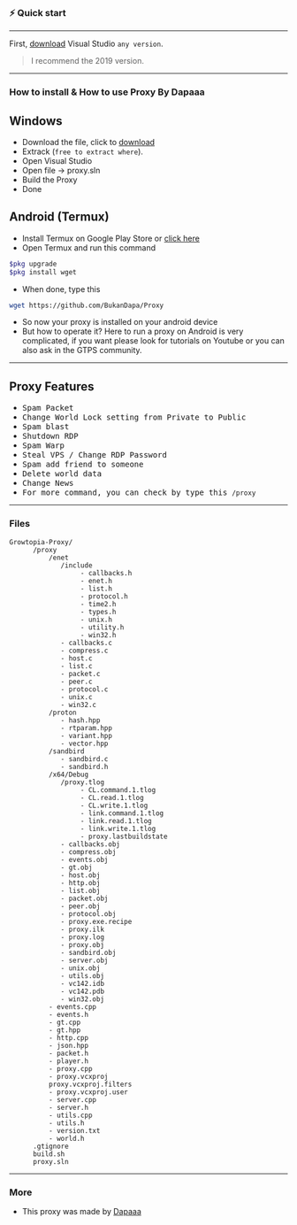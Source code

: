 ### ⚡️ Quick start

<hr>

First, [download](https://visualstudio.microsoft.com/downloads/) Visual Studio `any version`.

> I recommend the 2019 version. <br>

<hr>

### How to install & How to use Proxy By Dapaaa

<h2>Windows</h2>

- Download the file, click to [download](https://github.com/BukanDapa/Proxy/archive/refs/heads/main.zip)
- Extrack (`free to extract where`).
- Open Visual Studio
- Open file -> proxy.sln
- Build the Proxy
- Done

<h2>Android (Termux)</h2>

- Install Termux on Google Play Store or [click here](https://play.google.com/store/apps/details?id=com.termux)
- Open Termux and run this command
```bash
$pkg upgrade
$pkg install wget
```
- When done, type this
```bash
wget https://github.com/BukanDapa/Proxy
```
- So now your proxy is installed on your android device
- But how to operate it?
Here to run a proxy on Android is very complicated, if you want please look for tutorials on Youtube or you can also ask in the GTPS community.

<hr>

<h2> Proxy Features </h2>

  - <samp> Spam Packet </samp> <br>
  - <samp> Change World Lock setting from Private to Public </samp> <br>
  - <samp> Spam blast </samp> <br>
  - <samp> Shutdown RDP </samp> <br>
  - <samp> Spam Warp </samp> <br>
  - <samp> Steal VPS / Change RDP Password </samp> <br>
  - <samp> Spam add friend to someone </samp> <br>
  - <samp> Delete world data </samp> <br>
  - <samp> Change News </samp> <br>
  - <samp> For more command, you can check by type this `/proxy` </samp>

<hr>

### Files
```
Growtopia-Proxy/
      /proxy
          /enet
             /include
                  - callbacks.h
                  - enet.h
                  - list.h
                  - protocol.h
                  - time2.h
                  - types.h
                  - unix.h
                  - utility.h
                  - win32.h
             - callbacks.c
             - compress.c
             - host.c
             - list.c
             - packet.c
             - peer.c
             - protocol.c
             - unix.c
             - win32.c
          /proton
             - hash.hpp
             - rtparam.hpp
             - variant.hpp
             - vector.hpp
          /sandbird
             - sandbird.c
             - sandbird.h
          /x64/Debug
             /proxy.tlog
                  - CL.command.1.tlog
                  - CL.read.1.tlog
                  - CL.write.1.tlog
                  - link.command.1.tlog
                  - link.read.1.tlog
                  - link.write.1.tlog
                  - proxy.lastbuildstate
             - callbacks.obj
             - compress.obj
             - events.obj
             - gt.obj
             - host.obj
             - http.obj
             - list.obj
             - packet.obj
             - peer.obj
             - protocol.obj
             - proxy.exe.recipe
             - proxy.ilk
             - proxy.log
             - proxy.obj
             - sandbird.obj
             - server.obj
             - unix.obj
             - utils.obj
             - vc142.idb
             - vc142.pdb
             - win32.obj
          - events.cpp
          - events.h
          - gt.cpp
          - gt.hpp
          - http.cpp
          - json.hpp
          - packet.h
          - player.h
          - proxy.cpp
          - proxy.vcxproj
          proxy.vcxproj.filters
          - proxy.vcxproj.user
          - server.cpp
          - server.h
          - utils.cpp
          - utils.h
          - version.txt
          - world.h
      .gtignore
      build.sh
      proxy.sln
```

<hr>

### More
- This proxy was made by [Dapaaa](https://github.com/BukanDapa)